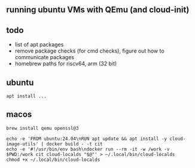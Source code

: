 ## running ubuntu VMs with QEmu (and cloud-init)

## todo

* list of apt packages
* remove package checks (for cmd checks), figure out how to communicate packages
* homebrew paths for riscv64, arm (32 bit)

## ubuntu

```shell
apt install ...
```

## macos

```shell
brew install qemu openssl@3

echo -e 'FROM ubuntu:24.04\nRUN apt update && apt install -y cloud-image-utils' | docker build - -t cit
echo -e '#!/usr/bin/env bash\ndocker run --rm -it -w /work -v $PWD:/work cit cloud-localds "$@"' > ~/.local/bin/cloud-localds
chmod +x ~/.local/bin/cloud-localds
```
